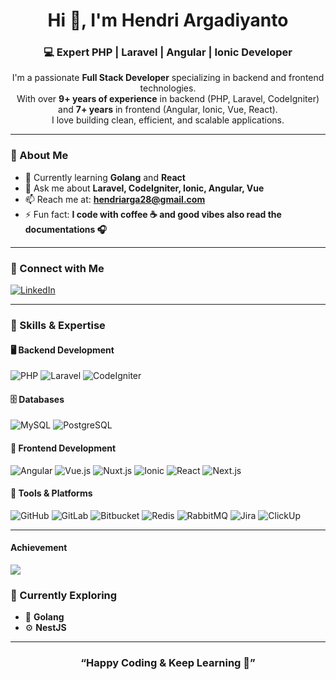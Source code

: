 <h1 align="center">Hi 👋, I'm Hendri Argadiyanto</h1>
<h3 align="center">💻 Expert PHP | Laravel | Angular | Ionic Developer</h3>

<p align="center">
  I'm a passionate <b>Full Stack Developer</b> specializing in backend and frontend technologies.<br/>
  With over <b>9+ years of experience</b> in backend (PHP, Laravel, CodeIgniter) and <b>7+ years</b> in frontend (Angular, Ionic, Vue, React).<br/>
  I love building clean, efficient, and scalable applications.
</p>

---

### 🚀 About Me
- 🔭 Currently learning **Golang** and **React**
- 💬 Ask me about **Laravel, CodeIgniter, Ionic, Angular, Vue**
- 📫 Reach me at: **hendriarga28@gmail.com**
- ⚡ Fun fact: **I code with coffee ☕ and good vibes also read the documentations 🎧**

---

### 🤝 Connect with Me
<p align="left">
  <a href="https://www.linkedin.com/in/hendri-argadiyanto/" target="_blank">
    <img src="https://img.shields.io/badge/LinkedIn-0077B5?style=for-the-badge&logo=linkedin&logoColor=white" alt="LinkedIn"/>
  </a>
</p>

---

### 🧠 Skills & Expertise

#### 🖥️ Backend Development
![PHP](https://img.shields.io/badge/PHP-777BB4?style=for-the-badge&logo=php&logoColor=white)
![Laravel](https://img.shields.io/badge/Laravel-F55247?style=for-the-badge&logo=laravel&logoColor=white)
![CodeIgniter](https://img.shields.io/badge/CodeIgniter-EF4223?style=for-the-badge&logo=codeigniter&logoColor=white)

#### 🗄️ Databases
![MySQL](https://img.shields.io/badge/MySQL-005C84?style=for-the-badge&logo=mysql&logoColor=white)
![PostgreSQL](https://img.shields.io/badge/PostgreSQL-316192?style=for-the-badge&logo=postgresql&logoColor=white)

#### 🎨 Frontend Development
![Angular](https://img.shields.io/badge/Angular-DD0031?style=for-the-badge&logo=angular&logoColor=white)
![Vue.js](https://img.shields.io/badge/Vue.js-35495E?style=for-the-badge&logo=vue.js&logoColor=4FC08D)
![Nuxt.js](https://img.shields.io/badge/Nuxt.js-00C58E?style=for-the-badge&logo=nuxtdotjs&logoColor=white)
![Ionic](https://img.shields.io/badge/Ionic-186bff?style=for-the-badge&logo=ionic&logoColor=white)
![React](https://img.shields.io/badge/React-20232A?style=for-the-badge&logo=react&logoColor=61DAFB)
![Next.js](https://img.shields.io/badge/Next.js-000000?style=for-the-badge&logo=nextdotjs&logoColor=white)

#### 🔧 Tools & Platforms
![GitHub](https://img.shields.io/badge/GitHub-181717?style=for-the-badge&logo=github)
![GitLab](https://img.shields.io/badge/GitLab-FC6D26?style=for-the-badge&logo=gitlab&logoColor=white)
![Bitbucket](https://img.shields.io/badge/Bitbucket-0052CC?style=for-the-badge&logo=bitbucket&logoColor=white)
![Redis](https://img.shields.io/badge/Redis-DC382D?style=for-the-badge&logo=redis&logoColor=white)
![RabbitMQ](https://img.shields.io/badge/RabbitMQ-FF6600?style=for-the-badge&logo=rabbitmq&logoColor=white)
![Jira](https://img.shields.io/badge/Jira-0052CC?style=for-the-badge&logo=jira&logoColor=white)
![ClickUp](https://img.shields.io/badge/ClickUp-7B68EE?style=for-the-badge&logo=clickup&logoColor=white)

---

#### Achievement
![](https://app-cdn.clickup.com/media/verified-power-user-badge-large-V2R7QE53.svg)
### 🌱 Currently Exploring
- 🦫 **Golang**
- ⚙️ **NestJS**

---

<h3 align="center">“Happy Coding & Keep Learning 🚀”</h3>
